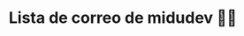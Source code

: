 ---
title: Lista de correo de midudev 👨‍💻
type: page
image: '/images/newsletter-image.png'
layout: newsletter
description: Apúntate a la lista de correo y recibe artículos de calidad sobre frontend, contenido exclusivo, promociones y mucho más.
---